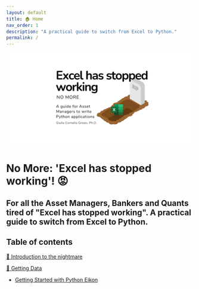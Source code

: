 ```yaml
---
layout: default
title: 🏠 Home
nav_order: 1
description: "A practical guide to switch from Excel to Python."
permalink: /
---
```


<img src="images/Cover.png">

# No More: 'Excel has stopped working'! 😡
## For all the Asset Managers, Bankers and Quants tired of "Excel has stopped working". A practical guide to switch from Excel to Python.

## Table of contents

<a href="https://gcgrossi.github.io/NoMore_Excel_has_stopped_working/Introduction/">👹 Introduction to the nightmare</a>

<a href="https://gcgrossi.github.io/NoMore_Excel_has_stopped_working/Geeting_Data/">🎏 Getting Data</a>
 
 - <a href="https://gcgrossi.github.io/NoMore_Excel_has_stopped_working/Eikonapi_getting_started/">Getting Started with Python Eikon</a>

